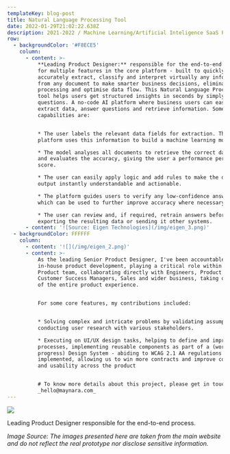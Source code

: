 ```yaml
---
templateKey: blog-post
title: Natural Language Processing Tool
date: 2022-01-29T21:02:22.638Z
description: 2021-2022 / Machine Learning/Artificial Inteligence SaaS Platform (B2B)
row:
  - backgroundColor: '#F8ECE5'
    column:
      - content: >-
          **Leading Product Designer:** responsible for the end-to-end process
          for multiple features in the core platform - built to quickly and
          accurately extract, classify and interpret virtually any information
          from any document to make smarter business decisions, eliminate manual
          processing and optimise data flow. This Natural Language Processing
          tool helps users get structured insights in seconds by simply asking
          questions. A no-code AI platform where business users can easily
          extract data, answer questions and retrieve information. Some of the
          capabilities are:


          * The user labels the relevant data fields for extraction. The
          platform uses this information to build a machine learning model.

          * The model analyses all documents to retrieve the correct data points
          and evaluates the accuracy, giving the user a performance percentage
          score.

          * The user can easily apply logic and add rules to make the data
          output instantly understandable and actionable.

          * The platform guides users to verify any low-confidence answers,
          which can be used to further improve accuracy where necessary.

          * The user can review and, if required, retrain answers before
          exporting the resulting data or sending it other systems.
      - content: '![Source: Eigen Technologies](/img/eigen_3.png)'
  - backgroundColor: FFFFFF
    column:
      - content: '![](/img/eigen_2.png)'
      - content: >-
          As the leading Senior Product Designer, I've been accountable for
          in-house product development, playing a critical role within the
          Product team, collaborating directly with Engineers, Product Managers,
          Customer Success Managers, Sales and wider business, taking ownership
          of the entire product experience.


          For some core features, my contributions included:


          * Solving complex and intricate problems by validating assumptions and
          conducting user research with various stakeholders.

          * Executing on UI/UX design tasks, helping to define and improve
          processes, implementing reusable components as part of a (work in
          progress) Design System - abiding to WCAG 2.1 AA regulations
          implemented, allowing us to win more contracts and improve consistency
          and usability across the product


          # To know more details about this project, please get in touch:
          _hello@maynara.com_
---
```

![](/img/eigen_1.png)

Leading Product Designer responsible for the end-to-end process.

_Image Source: The images presented here are taken from the main website and do not reflect the real prototype nor disclose sensitive information._
